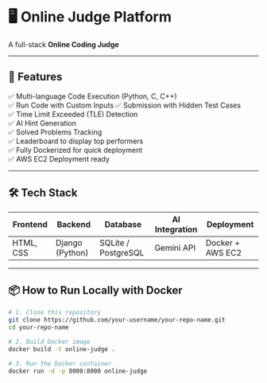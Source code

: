 # 🖥️ Online Judge Platform

A full-stack **Online Coding Judge** 

---

## 🚀 Features

✅ Multi-language Code Execution (Python, C, C++)  
✅ Run Code with Custom Inputs 
✅ Submission with Hidden Test Cases  
✅ Time Limit Exceeded (TLE) Detection  
✅ AI Hint Generation   
✅ Solved Problems Tracking  
✅ Leaderboard to display top performers  
✅ Fully Dockerized for quick deployment  
✅ AWS EC2 Deployment ready

---

## 🛠 Tech Stack

| Frontend      | Backend          | Database             | AI Integration | Deployment        |
|--------------|------------------|----------------------|----------------|-------------------|
| HTML, CSS    | Django (Python)   | SQLite / PostgreSQL   | Gemini API | Docker + AWS EC2  |

---

## 📦 How to Run Locally with Docker

```bash
# 1. Clone this repository
git clone https://github.com/your-username/your-repo-name.git
cd your-repo-name

# 2. Build Docker image
docker build -t online-judge .

# 3. Run the Docker container
docker run -d -p 8000:8000 online-judge

